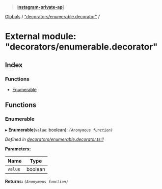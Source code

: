 > **[instagram-private-api](../README.md)**

[Globals](../globals.md) / ["decorators/enumerable.decorator"](_decorators_enumerable_decorator_.md) /

# External module: "decorators/enumerable.decorator"

## Index

### Functions

* [Enumerable](_decorators_enumerable_decorator_.md#enumerable)

## Functions

###  Enumerable

▸ **Enumerable**(`value`: boolean): *`(Anonymous function)`*

*Defined in [decorators/enumerable.decorator.ts:1](https://github.com/Nerixyz/instagram-private-api/blob/e5037ee/src/decorators/enumerable.decorator.ts#L1)*

**Parameters:**

Name | Type |
------ | ------ |
`value` | boolean |

**Returns:** *`(Anonymous function)`*